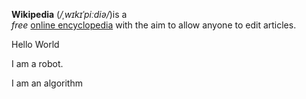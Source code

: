 **Wikipedia** (*/ˌwɪkɪˈpiːdiə/*)is a <br> _free_ [online encyclopedia](https://exmale.com) with the aim to allow anyone to edit articles.

Hello World

I am a robot.

I am an algorithm
